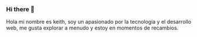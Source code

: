 ### Hi there 👋

Hola mi nombre es keith, soy un apasionado por la tecnologia y el desarrollo web, me gusta explorar a menudo y estoy en momentos de recambios.

<!--
**Dickcaro77/Dickcaro77** is a ✨ _special_ ✨ repository because its `README.md` (this file) appears on your GitHub profile.

Here are some ideas to get you started:

- 🔭 I’m currently working on ...
- 🌱 I’m currently learning ...
- 👯 I’m looking to collaborate on ...
- 🤔 I’m looking for help with ...
- 💬 Ask me about ...
- 📫 How to reach me: ...
- 😄 Pronouns: ...
- ⚡ Fun fact: ...
-->
